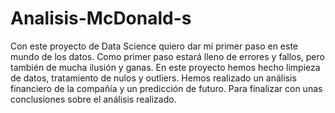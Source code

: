 # Analisis-McDonald-s
Con este proyecto de Data Science quiero dar mi primer paso en este mundo de los datos. Como primer paso estará lleno de errores y fallos, pero también de mucha ilusión y ganas. En este proyecto hemos hecho limpieza de datos, tratamiento de nulos y outliers. Hemos realizado un análisis financiero de la compañía y un predicción de futuro. Para finalizar con unas conclusiones sobre el análisis realizado.
